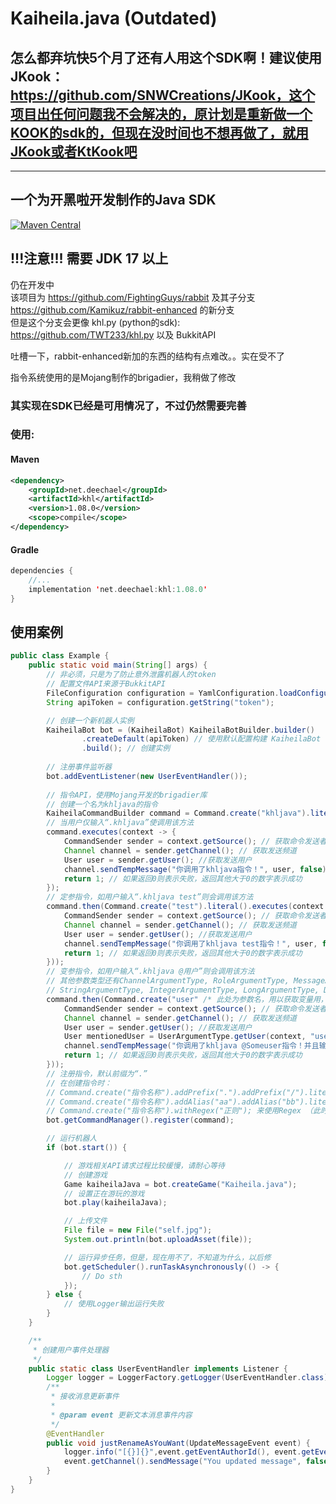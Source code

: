 # Kaiheila.java (Outdated)

## 怎么都弃坑快5个月了还有人用这个SDK啊！建议使用JKook：https://github.com/SNWCreations/JKook，这个项目出任何问题我不会解决的，原计划是重新做一个KOOK的sdk的，但现在没时间也不想再做了，就用JKook或者KtKook吧

---

## 一个为开黑啦开发制作的Java SDK
[![Maven Central](https://maven-badges.herokuapp.com/maven-central/net.deechael/khl/badge.svg)](https://maven-badges.herokuapp.com/maven-central/net.deechael/khl)

## !!!注意!!! 需要 JDK 17 以上

仍在开发中\
该项目为 https://github.com/FightingGuys/rabbit 及其子分支 https://github.com/Kamikuz/rabbit-enhanced 的新分支\
但是这个分支会更像 khl.py (python的sdk): https://github.com/TWT233/khl.py 以及 BukkitAPI

吐槽一下，rabbit-enhanced新加的东西的结构有点难改。。实在受不了

指令系统使用的是Mojang制作的brigadier，我稍做了修改


### 其实现在SDK已经是可用情况了，不过仍然需要完善

### 使用:
#### Maven
```xml
<dependency>
    <groupId>net.deechael</groupId>
    <artifactId>khl</artifactId>
    <version>1.08.0</version>
    <scope>compile</scope>
</dependency>
```
#### Gradle
```kotlin
dependencies { 
    //...
    implementation 'net.deechael:khl:1.08.0'
}
```

## 使用案例
```java
public class Example {
    public static void main(String[] args) {
        // 非必须，只是为了防止意外泄露机器人的token
        // 配置文件API来源于BukkitAPI
        FileConfiguration configuration = YamlConfiguration.loadConfiguration(new File("config.yml"));
        String apiToken = configuration.getString("token");

        // 创建一个新机器人实例
        KaiheilaBot bot = (KaiheilaBot) KaiheilaBotBuilder.builder()
                .createDefault(apiToken) // 使用默认配置构建 KaiheilaBot 实例
                .build(); // 创建实例
        
        // 注册事件监听器
        bot.addEventListener(new UserEventHandler());
        
        // 指令API，使用Mojang开发的brigadier库
        // 创建一个名为khljava的指令
        KaiheilaCommandBuilder command = Command.create("khljava").literal();
        // 当用户仅输入“.khljava”使调用该方法
        command.executes(context -> {
            CommandSender sender = context.getSource(); // 获取命令发送者
            Channel channel = sender.getChannel(); // 获取发送频道
            User user = sender.getUser(); //获取发送用户
            channel.sendTempMessage("你调用了khljava指令！", user, false); // 向用户发送一条临时消息（仅该用户可见）
            return 1; // 如果返回0则表示失败，返回其他大于0的数字表示成功
        });
        // 定参指令，如用户输入“.khljava test”则会调用该方法
        command.then(Command.create("test").literal().executes(context -> {
            CommandSender sender = context.getSource(); // 获取命令发送者
            Channel channel = sender.getChannel(); // 获取发送频道
            User user = sender.getUser(); //获取发送用户
            channel.sendTempMessage("你调用了khljava test指令！", user, false); // 向用户发送一条临时消息（仅该用户可见）
            return 1; // 如果返回0则表示失败，返回其他大于0的数字表示成功
        }));
        // 变参指令，如用户输入“.khljava @用户”则会调用该方法
        // 其他参数类型还有ChannelArgumentType, RoleArgumentType, MessageArgumentType (Kaiheila.java提供)
        // StringArgumentType, IntegerArgumentType, LongArgumentType, DoubleArgumentType, FloatArgumentType, BoolArgumentType (Brigadier自带)
        command.then(Command.create("user" /* 此处为参数名，用以获取变量用，不可重复 */).argument(UserArgumentType.user(bot) /* 获取参数类型的对象 */).executes(context -> {
            CommandSender sender = context.getSource(); // 获取命令发送者
            Channel channel = sender.getChannel(); // 获取发送频道
            User user = sender.getUser(); //获取发送用户
            User mentionedUser = UserArgumentType.getUser(context, "user"); // 获取参数输入的变量
            channel.sendTempMessage("你调用了khljava @Someuser指令！并且输入了一名用户，其名为：" + mentionedUser.getUsername(), user, false); // 向用户发送一条临时消息（仅该用户可见）
            return 1; // 如果返回0则表示失败，返回其他大于0的数字表示成功
        }));
        // 注册指令，默认前缀为“.”
        // 在创建指令时：
        // Command.create("指令名称").addPrefix(".").addPrefix("/").literal(); 来使用别的前缀
        // Command.create("指令名称").addAlias("aa").addAlias("bb").literal(); 来添加别名
        // Command.create("指令名称").withRegex("正则"); 来使用Regex （此时别名和前缀就没有用处了)
        bot.getCommandManager().register(command);

        // 运行机器人
        if (bot.start()) {

            // 游戏相关API请求过程比较缓慢，请耐心等待
            // 创建游戏
            Game kaiheilaJava = bot.createGame("Kaiheila.java");
            // 设置正在游玩的游戏
            bot.play(kaiheilaJava);

            // 上传文件
            File file = new File("self.jpg");
            System.out.println(bot.uploadAsset(file));

            // 运行异步任务，但是，现在用不了，不知道为什么，以后修
            bot.getScheduler().runTaskAsynchronously(() -> {
                // Do sth
            });
        } else {
            // 使用Logger输出运行失败
        }
    }

    /**
     * 创建用户事件处理器
     */
    public static class UserEventHandler implements Listener {
        Logger logger = LoggerFactory.getLogger(UserEventHandler.class);
        /**
         * 接收消息更新事件
         *
         * @param event 更新文本消息事件内容
         */
        @EventHandler
        public void justRenameAsYouWant(UpdateMessageEvent event) {
            logger.info("[{}]{}",event.getEventAuthorId(), event.getEventContent());
            event.getChannel().sendMessage("You updated message", false);
        }
    }
}
```
